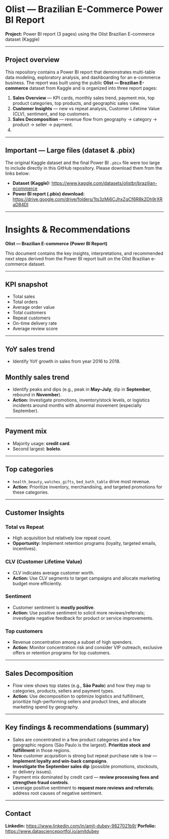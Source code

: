 # Olist — Brazilian E-Commerce Power BI Report

**Project:** Power BI report (3 pages) using the Olist Brazilian E-commerce dataset (Kaggle)

---

## Project overview
This repository contains a Power BI report that demonstrates multi-table data modeling, exploratory analysis, and dashboarding for an e-commerce business. The report was built using the public **Olist — Brazilian E-commerce** dataset from Kaggle and is organized into three report pages:

1. **Sales Overview** — KPI cards, monthly sales trend, payment mix, top product categories, top products, and geographic sales view.  
2. **Customer Insights** — new vs repeat analysis, Customer Lifetime Value (CLV), sentiment, and top customers.  
3. **Sales Decomposition** — revenue flow from geography → category → product → seller → payment.
4. 
---

## Important — Large files (dataset & .pbix)
The original Kaggle dataset and the final Power BI `.pbix` file were too large to include directly in this GitHub repository. Please download them from the links below:

- **Dataset (Kaggle):** https://www.kaggle.com/datasets/olistbr/brazilian-ecommerce  
- **Power BI report (.pbix) download:** https://drive.google.com/drive/folders/1ts3zMj6CJhxZqCf6R8k2Dh9rXRaD84DI

---

# Insights & Recommendations  
**Olist — Brazilian E-commerce (Power BI Report)**

This document contains the key insights, interpretations, and recommended next steps derived from the Power BI report built on the Olist Brazilian e-commerce dataset.

---

## KPI snapshot
- Total sales  
- Total orders  
- Average order value  
- Total customers  
- Repeat customers  
- On-time delivery rate  
- Average review score

---

## YoY sales trend
- Identify YoY growth in sales from year 2016 to 2018.

## Monthly sales trend
- Identify peaks and dips (e.g., peak in **May–July**, dip in **September**, rebound in **November**).  
- **Action:** Investigate promotions, inventory/stock levels, or logistics incidents around months with abnormal movement (especially September).

---

## Payment mix
- Majority usage: **credit card**.  
- Second largest: **boleto**.
  
---

## Top categories
- `health_beauty`, `watches_gifts`, `bed_bath_table` drive most revenue.  
- **Action:** Prioritize inventory, merchandising, and targeted promotions for these categories.

---

## Customer Insights

### Total vs Repeat
- High acquisition but relatively low repeat count.  
- **Opportunity:** Implement retention programs (loyalty, targeted emails, incentives).

### CLV (Customer Lifetime Value)
- CLV indicates average customer worth.  
- **Action:** Use CLV segments to target campaigns and allocate marketing budget more efficiently.

### Sentiment
- Customer sentiment is **mostly positive**.  
- **Action:** Use positive sentiment to solicit more reviews/referrals; investigate negative feedback for product or service improvements.

### Top customers
- Revenue concentration among a subset of high spenders.  
- **Action:** Monitor concentration risk and consider VIP outreach, exclusive offers or retention programs for top customers.

---

## Sales Decomposition
- Flow view shows top states (e.g., **São Paulo**) and how they map to categories, products, sellers and payment types.  
- **Action:** Use decomposition to optimize logistics and fulfillment, prioritize high-performing sellers and product lines, and allocate marketing spend by geography.

---

## Key findings & recommendations (summary)
- Sales are concentrated in a few product categories and a few geographic regions (São Paulo is the largest). **Prioritize stock and fulfillment** in those regions.  
- New customer acquisition is strong but repeat purchase rate is low — **implement loyalty and win-back campaigns**.  
- **Investigate the September sales dip** (possible promotions, stockouts, or delivery issues).  
- Payment mix dominated by credit card — **review processing fees and strengthen fraud controls**.  
- Leverage positive sentiment to **request more reviews and referrals**; address root causes of negative sentiment.

---

## Contact
**Linkedin:**  https://www.linkedin.com/in/amit-dubey-9827021b9/
**Porfolio:** https://www.datascienceportfol.io/amitdubey

